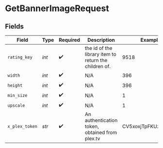 # GetBannerImageRequest


## Fields

| Field                                                 | Type                                                  | Required                                              | Description                                           | Example                                               |
| ----------------------------------------------------- | ----------------------------------------------------- | ----------------------------------------------------- | ----------------------------------------------------- | ----------------------------------------------------- |
| `rating_key`                                          | *int*                                                 | :heavy_check_mark:                                    | the id of the library item to return the children of. | 9518                                                  |
| `width`                                               | *int*                                                 | :heavy_check_mark:                                    | N/A                                                   | 396                                                   |
| `height`                                              | *int*                                                 | :heavy_check_mark:                                    | N/A                                                   | 396                                                   |
| `min_size`                                            | *int*                                                 | :heavy_check_mark:                                    | N/A                                                   | 1                                                     |
| `upscale`                                             | *int*                                                 | :heavy_check_mark:                                    | N/A                                                   | 1                                                     |
| `x_plex_token`                                        | *str*                                                 | :heavy_check_mark:                                    | An authentication token, obtained from plex.tv        | CV5xoxjTpFKUzBTShsaf                                  |
